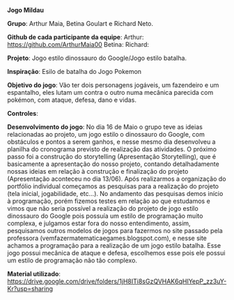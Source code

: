 **Jogo Mildau**

**Grupo**: Arthur Maia, Betina Goulart e Richard Neto.

**Github de cada participante da equipe**: Arthur: https://github.com/ArthurMaia00 Betina: Richard:

**Projeto**: Jogo estilo dinossauro do Google/Jogo estilo batalha.

**Inspiração**: Esilo de batalha do Jogo Pokemon

**Objetivo do jogo**: Vão ter dois personagens jogáveis, um fazendeiro e um espantalho, eles lutam um contra o outro numa mecânica parecida com pokémon, com ataque, defesa, dano e vidas.

**Controles**: 

**Desenvolvimento do jogo**: No dia 16 de Maio o grupo teve as ideias relacionadas ao projeto, um jogo estilo o dinossauro do Google, com obstáculos e pontos a serem ganhos, e nesse mesmo dia desenvolveu a planilha do cronograma previsto de realização das atividades.
    O próximo passo foi a construção do storytelling (Apresentação Storytelling), que é basicamente a apresentação do nosso projeto, contando detalhadamente nossas ideias em relação à construção e finalização do projeto (Apresentação aconteceu no dia 13/06).
    Após realizarmos a organização do portfólio individual começamos as pesquisas para a realização do projeto (tela inicial, jogabilidade, etc…).
    No andamento das pesquisas demos início à programação, porém fizemos testes em relação ao que estudamos e vimos que não seria possível a realização do projeto de jogo estilo dinossauro do Google pois possuía um estilo de programação muito complexa, e julgamos estar fora do nosso entendimento, assim, pesquisamos outros modelos de jogos para fazermos no site passado pela professora (vemfazermatematicaegames.blogspot.com), e nesse site achamos a programação para a realização de um jogo estilo batalha.
    Esse jogo possui mecânica de ataque e defesa, escolhemos esse pois ele possui um estilo de programação não tão complexo.

 
**Material utilizado**: https://drive.google.com/drive/folders/1jH8ITi8sGzQVHAK6qHIYepP_zz3uY-Kr?usp=sharing
